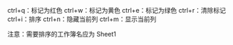 ctrl+q：标记为红色
ctrl+w：标记为黄色
ctrl+e：标记为绿色
ctrl+r：清除标记
ctrl+i：排序
ctrl+n：隐藏当前列
ctrl+m：显示当前列

注意：需要排序的工作簿名应为 Sheet1
